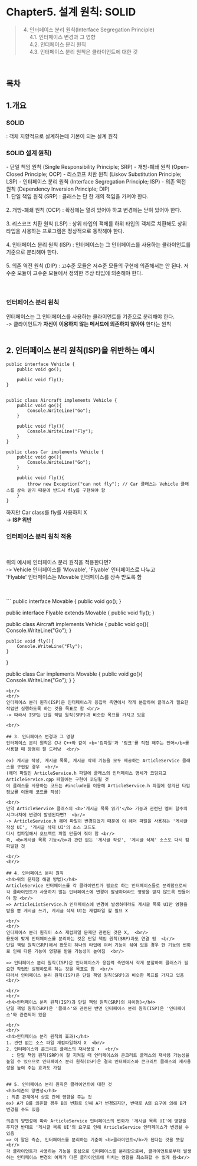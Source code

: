 # Chapter5. 설계 원칙: SOLID

>4. 인터페이스 분리 원칙(Interface Segregation Principle)  
4.1. 인터페이스 변경과 그 영향  
4.2. 인터페이스 분리 원칙  
4.3. 인터페이스 분리 원칙은 클라이언트에 대한 것  

</br>

## 목차

## 1.개요
<h3>SOLID</h3>
: 객체 지향적으로 설계하는데 기본이 되는 설계 원칙  

<h3>SOLID 설계 원칙)</h3>
- 단일 책임 원칙 (Single Responsibility Principle; SRP)  
- 개방-폐쇄 원칙 (Open-Closed Principle; OCP)  
- 리스코프 치환 원칙 (Liskov Substitution Principle; LSP)  
- 인터페이스 분리 원칙 (Interface Segregation Principle; ISP)  
- 의존 역전 원칙 (Dependency Inversion Principle; DIP)  

<br/>
1. 단일 책임 원칙 (SRP)  
: 클래스는 단 한 개의 책임을 가져야 한다.  
<br/>
<br/>
2. 개방-폐쇄 원칙 (OCP)  
: 확장에는 열려 있어야 하고 변경에는 닫혀 있어야 한다.  
<br/>
<br/>
3. 리스코프 치환 원칙 (LSP)  
: 상위 타입의 객체를 하위 타입의 객체로 치환해도 상위 타입을 사용하는 프로그램은 정상적으로 동작해야 한다.  
<br/>
<br/>
4. 인터페이스 분리 원칙 (ISP)  
: 인터페이스는 그 인터페이스를 사용하는 클라이언트를 기준으로 분리해야 한다.  
<br/>
<br/>
5. 의존 역전 원칙 (DIP)  
: 고수준 모듈은 저수준 모듈의 구현에 의존해서는 안 된다. 저수준 모듈이 고수준 모듈에서 정의한 추상 타입에 의존해야 한다.  
<br/>
<br/>
<br/>

<h3> 인터페이스 분리 원칙 </h3>
인터페이스는 그 인터페이스를 사용하는 클라이언트를 기준으로 분리해야 한다.  <br/>  
-> 클라이언트가 <b>자신이 이용하지 않는 메서드에 의존하지 않아야</b> 한다는 원칙  

<br/>
<br/>

## 2. 인터페이스 분리 원칙(ISP)을 위반하는 예시
```
public interface Vehicle {
	public void go();
	
	public void fly();
} 


public class Aircraft implements Vehicle {
	public void go(){
		Console.WriteLine("Go");
	}
	
	public void fly(){
		Console.WriteLine("Fly");
	}
}

public class Car implements Vehicle {
	public void go(){
		Console.WriteLine("Go");
	}
	
	public void fly(){
		throw new Exception("can not fly"); // Car 클래스는 Vehicle 클래스를 상속 받기 때문에 반드시 fly를 구현해야 함
	}
}
```

하지만 Car class를 fly를 사용하지 X  <br/>
-> <b>ISP 위반</b> 

<h3>인터페이스 분리 원칙 적용</h3>
</hr>
<br/> 

위의 예시에 인터페이스 분리 원칙을 적용한다면? <br/> 
-> Vehicle 인터페이스를 'Movable', 'Flyable' 인터페이스로 나누고 <br/>
'Flyable' 인터페이스는 Movable 인터페이스를 상속 받도록 함  

<br/> 
<br/> 
```
public interface Movable { 
	public void go();
}

public interface Flyable extends Movable { 
	public void fly();
}


public class Aircraft implements Vehicle {
	public void go(){
		Console.WriteLine("Go");
	}
	
	public void fly(){
		Console.WriteLine("Fly");
	}
}

public class Car implements Movable {
	public void go(){
		Console.WriteLine("Go");
	}
}
```
<br/>
<br/> 
인터페이스 분리 원칙(ISP)은 인터페이스가 응집력 측면에서 작게 분할하여 클래스가 필요한 작업만 실행하도록 하는 것을 목표로 함 <br/>
-> 따라서 ISP는 단일 책임 원칙(SRP)과 비슷한 목표를 가지고 있음  

<br/>

## 3. 인터페이스 변경과 그 영향
인터페이스 분리 원칙은 C나 C++와 같이 <b>'컴파일'과 '링크'를 직접 해주는 언어</b>를 사용할 때 장점이 잘 드러남  <br/>

ex) 게시글 작성, 게시글 목록, 게시글 삭제 기능을 모두 제공하는 ArticleService 클래스를 구현할 경우  <br/>
(헤더 파일인 ArticleService.h 파일에 클래스의 인터페이스 명세가 코딩되고 ArticleService.cpp 파일에는 구현이 코딩될 것  
이 클래스를 사용하는 코드는 #include를 이용해 ArticleService.h 파일에 정의된 타입 정보를 이용해 코드를 작성)  

<br/>
만약 ArticleService 클래스의 <b>'게시글 목록 읽기'</b> 기능과 관련된 멤버 함수의 시그너처에 변경이 발생된다면?  <br/>
-> ArticleService.h 헤더 파일이 변경되었기 때문에 이 헤더 파일을 사용하는 '게시글 작성 UI', '게시글 삭제 UI'의 소스 코드도   
다시 컴파일해서 오브젝트 파일 만들어 줘야 함 <br/>  
즉, <b>게시글 목록 기능</b>과 관련 없는 '게시글 작성', '게시글 삭제' 소스도 다시 컴파일한 것  

<br/>
<br/>
  
## 4. 인터페이스 분리 원칙
<h4>위의 문제점 해결 방법)</h4>
ArticleService 인터페이스를 각 클라이언트가 필요로 하는 인터페이스들로 분리함으로써 각 클라이언트가 사용하지 않는 인터페이스에 변경이 발생하더라도 영향을 받지 않도록 만들어야 함 <br/>
=> ArticleListService.h 인터페이스에 변경이 발생하더라도 게시글 목록 UI만 영향을 받을 뿐 게시글 쓰기, 게시글 삭제 UI는 재컴파일 할 필요 X 

<br/>
<br/>
인터페이스 분리 원칙이 소스 재컴파일 문제만 관련된 것은 X,  <br/>
용도에 맞게 인터페이스를 분리하는 것은 단일 책임 원칙(SRP)과도 연결 됨  <br/>
단일 책임 원칙(SRP)에서 봤듯이 하나의 타입에 여러 기능이 섞여 있을 경우 한 기능의 변화로 인해 다른 기능이 영향을 받을 가능성이 높아짐  <br/>

=> 인터페이스 분리 원칙(ISP)은 인터페이스가 응집력 측면에서 작게 분할하여 클래스가 필요한 작업만 실행하도록 하는 것을 목표로 함  <br/>
따라서 인터페이스 분리 원칙(ISP)은 단일 책임 원칙(SRP)과 비슷한 목표를 가지고 있음  <br/>

<br/>
<br/>
<h4>인터페이스 분리 원칙(ISP)과 단일 책임 원칙(SRP)의 차이점)</h4> 
단일 책임 원칙(SRP)은 '클래스'와 관련된 반면 인터페이스 분리 원칙(ISP)은 '인터페이스'와 관련되어 있음  

<br/>
<br/>
<h4>인터페이스 분리 원칙의 효과)</h4>
1. 관련 없는 소스 파일 재컴파일하지 X  <br/>
2. 인터페이스와 콘크리트 클래스의 재사용성 ⬆  <br/>
  : 단일 책임 원칙(SRP)이 잘 지켜질 때 인터페이스와 콘크리트 클래스의 재사용 가능성을 높일 수 있으므로 인터페이스 분리 원칙(ISP)은 결국 인터페이스와 콘크리트 클래스의 재사용성을 높여 주는 효과도 가짐  


## 5. 인터페이스 분리 원칙은 클라이언트에 대한 것
<h3>의존의 양면성</h3>
: 의존 관계에서 상호 간에 영향을 주는 것  
ex) A가 B를 의존할 경우 B의 변화로 인해 A가 변경되지만, 반대로 A의 요구에 의해 B가 변경될 수도 있음  

의존의 양면성에 따라 ArticleService 인터페이스의 변화가 '게시글 목록 UI'에 영향을 주지만 반대로 '게시글 목록 UI'의 요구로 인해 ArticleService 인터페이스가 변경될 수 있음  
=> 이 말은 즉슨, 인터페이스를 분리하는 기준이 <b>클라이언트</b>가 된다는 것을 뜻함  <br/>
각 클라이언트가 사용하는 기능을 중심으로 인터페이스를 분리함으로써, 클라이언트로부터 발생하는 인터페이스 변경의 여파가 다른 클라이언트에 미치는 영향을 최소화할 수 있게 됨<br/>  
